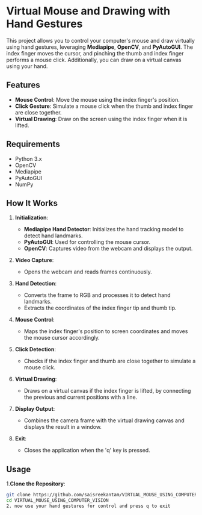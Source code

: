 # Virtual Mouse and Drawing with Hand Gestures

This project allows you to control your computer's mouse and draw virtually using hand gestures, leveraging **Mediapipe**, **OpenCV**, and **PyAutoGUI**. The index finger moves the cursor, and pinching the thumb and index finger performs a mouse click. Additionally, you can draw on a virtual canvas using your hand.

## Features

- **Mouse Control**: Move the mouse using the index finger's position.
- **Click Gesture**: Simulate a mouse click when the thumb and index finger are close together.
- **Virtual Drawing**: Draw on the screen using the index finger when it is lifted.

## Requirements

- Python 3.x
- OpenCV
- Mediapipe
- PyAutoGUI
- NumPy

## How It Works

1. **Initialization**:
   - **Mediapipe Hand Detector**: Initializes the hand tracking model to detect hand landmarks.
   - **PyAutoGUI**: Used for controlling the mouse cursor.
   - **OpenCV**: Captures video from the webcam and displays the output.

2. **Video Capture**:
   - Opens the webcam and reads frames continuously.

3. **Hand Detection**:
   - Converts the frame to RGB and processes it to detect hand landmarks.
   - Extracts the coordinates of the index finger tip and thumb tip.

4. **Mouse Control**:
   - Maps the index finger's position to screen coordinates and moves the mouse cursor accordingly.

5. **Click Detection**:
   - Checks if the index finger and thumb are close together to simulate a mouse click.

6. **Virtual Drawing**:
   - Draws on a virtual canvas if the index finger is lifted, by connecting the previous and current positions with a line.

7. **Display Output**:
   - Combines the camera frame with the virtual drawing canvas and displays the result in a window.

8. **Exit**:
   - Closes the application when the 'q' key is pressed.

## Usage

1.**Clone the Repository**:
   ```bash
   git clone https://github.com/saisreekantam/VIRTUAL_MOUSE_USING_COMPUTER_VISION.git
   cd VIRTUAL_MOUSE_USING_COMPUTER_VISION
2. now use your hand gestures for control and press q to exit
    
